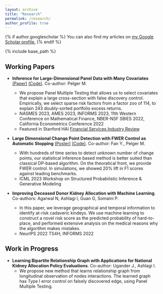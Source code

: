 ```yaml
---
layout: archive
title: "Research"
permalink: /research/
author_profile: true
---
```


{% if author.googlescholar %}
  You can also find my articles on <u><a href="{{author.googlescholar}}">my Google Scholar profile</a>.</u>
{% endif %}

{% include base_path %}


Working Papers
------

* **Inference for Large-Dimensional Panel Data with Many Covariates** [(Paper)](https://papers.ssrn.com/sol3/papers.cfm?abstract_id=4315891) [(Code)](https://github.com/jiachzou/panel_multiple_testing). Co-author: Pelger M.
    - We propose Panel Multiple Testing that allows us to select covariates that explain a large cross-section with false discovery control. Empirically, we select sparse risk factors from a factor zoo of 114, to explain 243 doubly-sorted portfolio excess returns. 
    - NASMES 2023, AMES 2023, INFORMS 2023, 11th Western Conference on Mathematical Finance, NBER-NSF SBIES 2022, California Econometrics Conference 2022
	- Featured in Stanford HAI [Financial Services Industry Review](https://hai.stanford.edu/industry-brief-financial-services-and-ai)

* **Large Dimensional Change Point Detection with FWER Control as Automatic Stopping** [(Poster)](https://drive.google.com/file/d/14xcom92GMaCcFZpjLXblOc4K5FlCr6rP/view?usp=sharing) [(Code)](https://github.com/yfan7/panel_CPD). Co-author: Fan Y., Pelger M.
    - With hundreds of time series to detect unknown number of change points, our statistical inference based method is better suited than classical DP-based algorithm. On the theoratical front, we provide FWER control. In simulations, we showed 20% lift in F1 scores against leading benchmarks.
    - ICML 2023 Workshop on Structured Probabilistic Inference & Generative Modeling

* **Improving Deceased Donor Kidney Allocation with Machine Learning**. Co-authors: Agarwal N, Ashlagi I, Guan G, Somaini P.
	- In this paper, we leverage geographical and temporal information to identify at-risk cadaveric kindeys. We use machine learning to construct a novel risk score as the predicted probability of hard-to-place, and performed extensive analysis on the medical reasons why the algorithm makes mistakes.
    - NeurIPS 2022 TS4H, INFORMS 2022


Work in Progress
------
* **Learning Bipartite Relationship Graph with Applications for National Kidney Allocation Policy Evaluations**. Co-author: Ugander J., Ashlagi I.
    - We propose new method that learns relationship graph from longitudinal observation of nodes interactions. The learned graph has Type I error control on falsely discovered edge, using Panel Multiple Testing.